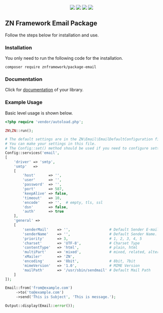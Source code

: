 <p align="center">
<a href="https://packagist.org/packages/znframework/package-email" rel="nofollow">
	<img src="https://img.shields.io/packagist/dt/znframework/package-email?style=flat-square" style="max-width:100%;"></a>
<a href="//packagist.org/packages/znframework/package-email" rel="nofollow">
	<img src="https://img.shields.io/github/v/release/znframework/package-email?style=flat-square&color=00BFFF" style="max-width:100%;"></a>
<a href="//packagist.org/packages/znframework/package-email" rel="nofollow">
	<img src="https://img.shields.io/github/release-date/znframework/package-email?style=flat-square" style="max-width:100%;"></a>
<a href="//packagist.org/packages/znframework/package-email" rel="nofollow">
	<img src="https://img.shields.io/github/license/znframework/package-email?style=flat-square" style="max-width:100%;"></a>
</p>

<h2>ZN Framework Email Package</h2>
<p>
Follow the steps below for installation and use.
</p>

<h3>Installation</h3>
<p>
You only need to run the following code for the installation.
</p>

```
composer require znframework/package-email
```

<h3>Documentation</h3>
<p>
Click for <a href="https://docs.znframework.com/uzak-servisler/mail-kutuphanesi">documentation</a> of your library.
</p>

<h3>Example Usage</h3>
<p>
Basic level usage is shown below.
</p>

```php
<?php require 'vendor/autoload.php';

ZN\ZN::run();

# The default settings are in the ZN\Email\EmailDefaultConfiguration file. 
# You can make your settings in this file.
# The Config::set() method should be used if you need to configure settings externally.
Config::services('email', 
[
    'driver' => 'smtp',
    'smtp'   =>
    [
        'host'      => '',
        'user'      => '',
        'password'  => '',
        'port'      => 587,
        'keepAlive' => false,
        'timeout'   => 10,
        'encode'    => '',  # empty, tls, ssl
        'dsn'       => false,
        'auth'      => true
    ],
    'general' =>
    [
        'senderMail'    => '',                  # Default Sender E-mail Address.
        'senderName'    => '',                  # Default Sender Name.
        'priority'      => 3,                   # 1, 2, 3, 4, 5
        'charset'       => 'UTF-8',             # Charset Type
        'contentType'   => 'html',              # plain, html
        'multiPart'     => 'mixed',             # mixed, related, alternative
        'xMailer'       => 'ZN',
        'encoding'      => '8bit',              # 8bit, 7bit
        'mimeVersion'   => '1.0',               # MIME Version
        'mailPath'      => '/usr/sbin/sendmail' # Default Mail Path
    ]
]);

Email::from('from@example.com')
     ->to('to@example.com')
     ->send('This is Subject', 'This is message.');

Output::display(Email::error());
```
